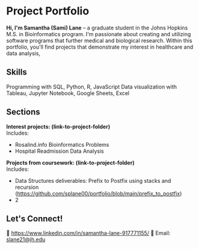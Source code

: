 # Project Portfolio  
**Hi, I'm Samantha (Sami) Lane** – a graduate student in the Johns Hopkins M.S. in Bioinformatics program. I'm passionate about creating and utilizing software programs that further medical and biological research. Within this portfolio, you'll find projects that demonstrate my interest in healthcare and data analysis, 

## Skills
Programming with SQL, Python, R, JavaScript
Data visualization with Tableau, Jupyter Notebook, Google Sheets, Excel

## Sections  
**Interest projects: (link-to-project-folder)**  
Includes:
  - Rosalind.info Bioinformatics Problems
  - Hospital Readmission Data Analysis
    
**Projects from coursework: (link-to-project-folder)**  
Includes:
  - Data Structures deliverables: Prefix to Postfix using stacks and recursion (https://github.com/splane00/portfolio/blob/main/prefix_to_postfix)
  - 2
    
## Let's Connect!  
🔗 https://www.linkedin.com/in/samantha-lane-917771155/ 
📧 Email: slane21@jh.edu
